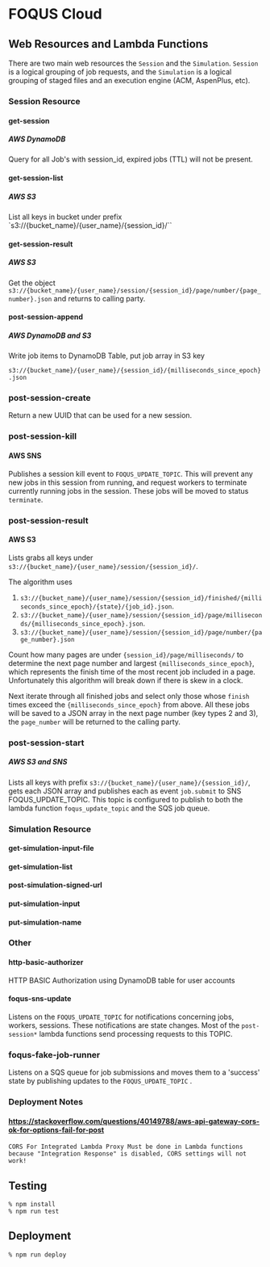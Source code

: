 # FOQUS Cloud


## Web Resources and Lambda Functions
There are two main web resources the `Session` and the `Simulation`.  `Session` is a logical grouping of job requests, and the `Simulation` is a logical grouping of staged files and an execution engine (ACM, AspenPlus, etc).

### Session Resource
#### get-session
##### AWS DynamoDB
Query for all Job's with session_id, expired jobs (TTL) will not be present.

#### get-session-list
##### AWS S3
List all keys in bucket under prefix `s3://{bucket_name}/{user_name}/{session_id}/``

#### get-session-result
##### AWS S3
Get the object `s3://{bucket_name}/{user_name}/session/{session_id}/page/number/{page_number}.json` and returns to calling party.

#### post-session-append
##### AWS DynamoDB and S3
Write job items to DynamoDB Table, put job array in S3 key

`s3://{bucket_name}/{user_name}/{session_id}/{milliseconds_since_epoch}.json`

### post-session-create
Return a new UUID that can be used for a new session.

### post-session-kill
#### AWS SNS
Publishes a session kill event to `FOQUS_UPDATE_TOPIC`.  This will prevent any new jobs in this session from running, and request workers to terminate currently running jobs in the session.  These jobs will be moved to status `terminate`.

### post-session-result
#### AWS S3
Lists grabs all keys under `s3://{bucket_name}/{user_name}/session/{session_id}/`.

The algorithm uses

1. `s3://{bucket_name}/{user_name}/session/{session_id}/finished/{milliseconds_since_epoch}/{state}/{job_id}.json`.
2. `s3://{bucket_name}/{user_name}/session/{session_id}/page/milliseconds/{milliseconds_since_epoch}.json`.
3. `s3://{bucket_name}/{user_name}/session/{session_id}/page/number/{page_number}.json`

Count how many pages are under `{session_id}/page/milliseconds/` to determine the next page number and largest `{milliseconds_since_epoch}`, which represents the finish time of the most recent job included in a page.  Unfortunately this algorithm will break down if there is skew in a clock.  

Next iterate through all finished jobs and select only those whose `finish` times exceed the `{milliseconds_since_epoch}` from above.  All these jobs will be saved to a JSON array in the next page number (key types 2 and 3), the `page_number` will be returned to the calling party.


### post-session-start
##### AWS S3 and SNS
Lists all keys with prefix `s3://{bucket_name}/{user_name}/{session_id}/`, gets each JSON array and publishes each as event `job.submit` to SNS FOQUS_UPDATE_TOPIC. This topic is configured to publish to both the lambda function `foqus_update_topic` and the SQS job queue.

### Simulation Resource
#### get-simulation-input-file
#### get-simulation-list
#### post-simulation-signed-url
#### put-simulation-input
#### put-simulation-name

### Other
#### http-basic-authorizer
HTTP BASIC Authorization using DynamoDB table for user accounts
#### foqus-sns-update
Listens on the `FOQUS_UPDATE_TOPIC` for notifications concerning jobs, workers, sessions.  These notifications are state changes.  Most of the `post-session*` lambda functions send processing requests to this TOPIC.
### foqus-fake-job-runner
Listens on a SQS queue for job submissions and moves them to a 'success' state by publishing updates to the `FOQUS_UPDATE_TOPIC` .

### Deployment Notes
#### https://stackoverflow.com/questions/40149788/aws-api-gateway-cors-ok-for-options-fail-for-post
```
CORS For Integrated Lambda Proxy Must be done in Lambda functions
because "Integration Response" is disabled, CORS settings will not work!
```

## Testing
```
% npm install
% npm run test
```
## Deployment
```
% npm run deploy
```
